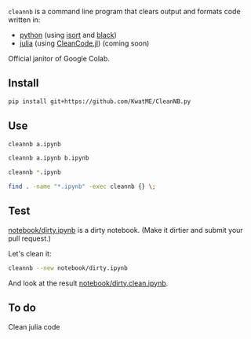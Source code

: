 `cleannb` is a command line program that clears output and formats code written in:
- [python](https://www.python.org) (using [isort](https://github.com/timothycrosley/isort) and [black](https://github.com/ambv/black))
- [julia](https://julialang.org) (using [CleanCode.jl](https://github.com/KwatME/CleanCode.jl)) (coming soon)

Official janitor of Google Colab.

## Install

```sh
pip install git+https://github.com/KwatME/CleanNB.py
```

## Use

```sh
cleannb a.ipynb
```

```sh
cleannb a.ipynb b.ipynb
```

```sh
cleannb *.ipynb
```

```sh
find . -name "*.ipynb" -exec cleannb {} \;
```

## Test

[notebook/dirty.ipynb](notebook/dirty.ipynb) is a dirty notebook.
(Make it dirtier and submit your pull request.)

Let's clean it:

```sh
cleannb --new notebook/dirty.ipynb
```

And look at the result [notebook/dirty.clean.ipynb](notebook/dirty.clean.ipynb).

## To do

Clean julia code
